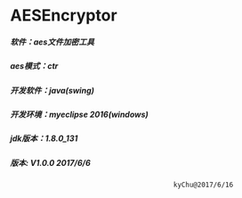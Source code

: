 # AESEncryptor
##### 软件：aes文件加密工具
##### aes模式：ctr
##### 开发软件：java(swing)
##### 开发环境：myeclipse 2016(windows)
##### jdk版本：1.8.0_131
##### 版本: V1.0.0    2017/6/6
                                             kyChu@2017/6/16
